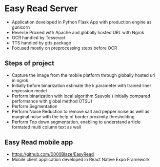 # Easy Read Server
- Application developed in Python Flask App with production engine as gunicorn
- Reverse Proxied with Apache and globally hosted URL with Ngrok
- OCR handled by Tesseract
- TTS handled by gtts package
- Focused mostly on preprocessing steps before OCR

## Steps of project
- Capture the image from the mobile platform through globally hosted url in ngrok
- Initially before binarization estimate the k parameter with trained liner regression model
- Perform binarization with local algorithm Sauvola ( initially compared performance with global method OTSU)
- Perform Segmentation
- Perform Noise Reduction to remove salt and pepper noise as well as marginal noise with the help of border proximity thresholding
- Perform Top down segmentation, enabling to understand article formated multi column text as well

## Easy Read mobile app
- https://github.com/0000Blaze/EasyRead
- Mobile client application developed in React Native Expo Framework
